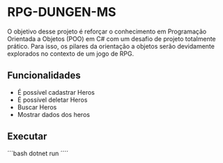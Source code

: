 # RPG-DUNGEN-MS

O objetivo desse projeto é reforçar o conhecimento em Programação Orientada a Objetos (POO) em C# com um desafio de projeto totalmente prático. Para isso, os pilares da orientação a objetos serão devidamente explorados no contexto de um jogo de RPG.

## Funcionalidades

- É possível cadastrar Heros 
- É  possível deletar Heros 
- Buscar Heros
- Mostrar dados dos heros
    
## Executar

´´´bash
    dotnet run
´´´´